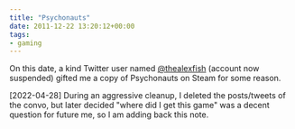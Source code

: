 ```yaml
---
title: "Psychonauts"
date: 2011-12-22 13:20:12+00:00
tags:
- gaming
---
```


On this date, a kind Twitter user named [@thealexfish](https://twitter.com/thealexfish/) (account now suspended) gifted me a copy of Psychonauts on Steam for some reason.

<time>[2022-04-28]</time> During an aggressive cleanup, I deleted the posts/tweets of the convo, but later decided "where did I get this game" was a decent question for future me, so I am adding back this note.